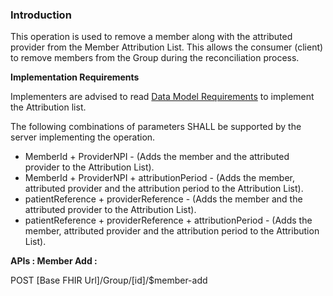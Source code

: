 ### Introduction

This operation is used to remove a member along with the attributed provider from the Member Attribution List.
This allows the consumer (client) to remove members from the Group during the reconciliation process.


**Implementation Requirements**

Implementers are advised to read [Data Model Requirements](spec.html#member-attribution-list-data-model-requirements) to implement the Attribution list.

The following combinations of parameters SHALL be supported by the server implementing the operation.

* MemberId + ProviderNPI - (Adds the member and the attributed provider to the Attribution List).
* MemberId + ProviderNPI + attributionPeriod - (Adds the member, attributed provider and the attribution period to the Attribution List).
* patientReference + providerReference - (Adds the member and the attributed provider to the Attribution List).
* patientReference + providerReference + attributionPeriod - (Adds the member, attributed provider and the attribution period to the Attribution List). 


**APIs : Member Add :**

POST [Base FHIR Url]/Group/[id]/$member-add
